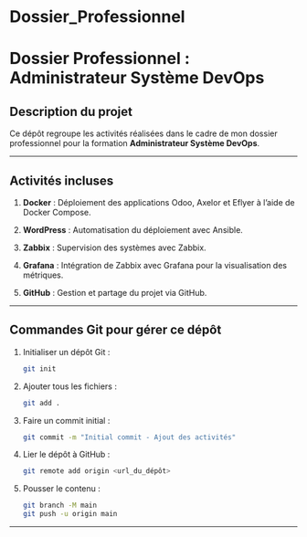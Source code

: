 # Dossier_Professionnel
# Dossier Professionnel : Administrateur Système DevOps

## Description du projet

Ce dépôt regroupe les activités réalisées dans le cadre de mon dossier professionnel pour la formation **Administrateur Système DevOps**.

---

## Activités incluses

1. **Docker** : Déploiement des applications Odoo, Axelor et Eflyer à l’aide de Docker Compose.
   

2. **WordPress** : Automatisation du déploiement avec Ansible.
   

3. **Zabbix** : Supervision des systèmes avec Zabbix.
   

4. **Grafana** : Intégration de Zabbix avec Grafana pour la visualisation des métriques.
   

5. **GitHub** : Gestion et partage du projet via GitHub.
   

---

## Commandes Git pour gérer ce dépôt

1. Initialiser un dépôt Git :
    ```bash
    git init
    ```

2. Ajouter tous les fichiers :
    ```bash
    git add .
    ```

3. Faire un commit initial :
    ```bash
    git commit -m "Initial commit - Ajout des activités"
    ```

4. Lier le dépôt à GitHub :
    ```bash
    git remote add origin <url_du_dépôt>
    ```

5. Pousser le contenu :
    ```bash
    git branch -M main
    git push -u origin main
    ```

---


